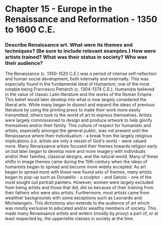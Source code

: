 # Chapter 15 - Europe in the Renaissance and Reformation - 1350 to 1600 C.E.
### Describe Renaissance art. What were its themes and techniques? (Be sure to include relevant examples.) How were artists trained? What was their status in society? Who was their audience?
The Renaissance (c. 1350-1520 C.E.) was a period of intense self-reflection and human social development, both internally and externally. This was especially found in the fundamental ideal of Humanism, one of the most notable being Francesco Petrarch (c. 1304-1374 C.E.). Humanists believed in the value of classic Latin literature and the works of the Roman Empire. This belief would later develop into what is now largely considered the liberal arts.
While many began to dissect and expand the ideas of previous literature by using the printing press to make their work more easily transmitted, others took to the world of art to express themselves. Artists were largely commissioned to design and produce artwork to help glorify themselves and/or their family. This culture of respect for humanists and artists, especially amongst the general public, was not present until the Renaissance where their individualism - a break from the largely religious implications (i.e. artists are only a vessel of God's work) - were valued more. Many Renaissance artists focused their themes towards religion early on but later began to develop more and more imagery with individuals and/or their families, classical designs, and the natural world. Many of these shifts in image themes came during the 15th century when the ideas of humanists began to spread and become more widely accepted.
As art began to spread more with these new found sets of themes, many artists began to pop-up such as Donatello - a sculptor - and Sanzio - one of the most sought out portrait painters. However, women were largely excluded from being artists and those that did, did so because of their training from their fathers who were also artists. Furthermore, most artists came from wealthier backgrounds with some exceptions such as Leonardo and Michelangelo. This dichotomy also extends to the audience of art which was mostly exclusive to educated and/or wealthy members of society. This made many Renaissance artists and writers (mostly by proxy) a part of, or at least respected by, the upper/elite classes in society at the time. 